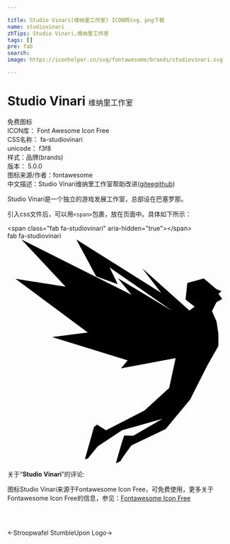 ```yaml
---

title: Studio Vinari(维纳里工作室) ICON转svg、png下载
name: studiovinari
zhTips: Studio Vinari,维纳里工作室
tags: []
pre: fab
search: 
image: https://iconhelper.cn/svg/fontawesome/brands/studiovinari.svg

---
```


# Studio Vinari  <small style="font-size: 60%;font-weight: 100">维纳里工作室</small>


<div class="detail-page">
<p>
<span><span class="badge-success badge">免费图标</span> </span>
<br/>
<span>
ICON库：
<span class="badge-secondary badge">Font Awesome Icon Free</span> 
</span>
<br/>
<span>
CSS名称：
<span class="badge-secondary badge">fa-studiovinari</span> 
</span>
<br/>
<span>
unicode：
<span class="badge-secondary badge">f3f8</span> 
<copy-btn content='f3f8' btn-title=""></copy-btn>
<copy-btn :content='String.fromCodePoint(parseInt("f3f8", 16))' btn-title="复制U"></copy-btn>
</span><br/><span>样式：<span class="badge-light badge">品牌(brands)</span></span>
<br/>
<span>
版本：
<span class="badge-secondary badge">5.0.0</span> 
</span>
<br/>
<span>图标来源/作者：<span class="badge-light badge">fontawesome</span></span> 
<br/>
<span class="zh-detail">中文描述：<span class="badge-primary badge">Studio Vinari</span><span class="badge-primary badge">维纳里工作室</span><span class="help-link"><span>帮助改进</span>(<a href="https://gitee.com/liuwave/icon-helper/edit/master/json/fontawesome/brands/studiovinari.json" target="_blank" rel="noopener noreferrer">gitee</a><a href="https://github.com/liuwave/icon-helper/edit/master/json/fontawesome/brands/studiovinari.json" target="_blank" rel="noopener noreferrer">github</a></span>)</span><br/>
</p>
</div><div class="description description alert alert-light">Studio Vinari是一个独立的游戏发展工作室，总部设在巴塞罗那。</div>
<div class="alert alert-dark">
  <i class="fab fa-studiovinari fa-xs"></i>
  <i class="fab fa-studiovinari fa-sm"></i>
  <i class="fab fa-studiovinari fa-lg"></i>
  <i class="fab fa-studiovinari fa-2x"></i>
  <i class="fab fa-studiovinari fa-3x"></i>
  <i class="fab fa-studiovinari fa-5x"></i>
  <i class="fab fa-studiovinari fa-7x"></i>
</div>
<div>
  <p>引入css文件后，可以用<code>&lt;span&gt;</code>包裹，放在页面中。具体如下所示：    
  </p>
  <div class="alert alert-primary" style="font-size: 14px">
    &lt;span class="fab fa-studiovinari" aria-hidden="true"&gt;&lt;/span&gt;
    <copy-btn content='<span class="fab fa-studiovinari" aria-hidden="true"></span>'></copy-btn>
  </div>
  <div class="alert alert-secondary">
    <i class="fab fa-studiovinari"
    style="font-size: 24px"
    aria-hidden="true"></i> fab fa-studiovinari
    <copy-btn content="fab fa-studiovinari" btn-title="复制图标名称"></copy-btn>
  </div>
</div>
<div id="svg" class="svg-wrap">
<svg xmlns="http://www.w3.org/2000/svg" viewBox="0 0 512 512"><path d="M480.3 187.7l4.2 28v28l-25.1 44.1-39.8 78.4-56.1 67.5-79.1 37.8-17.7 24.5-7.7 12-9.6 4s17.3-63.6 19.4-63.6c2.1 0 20.3.7 20.3.7l66.7-38.6-92.5 26.1-55.9 36.8-22.8 28-6.6 1.4 20.8-73.6 6.9-5.5 20.7 12.9 88.3-45.2 56.8-51.5 14.8-68.4-125.4 23.3 15.2-18.2-173.4-53.3 81.9-10.5-166-122.9L133.5 108 32.2 0l252.9 126.6-31.5-38L378 163 234.7 64l18.7 38.4-49.6-18.1L158.3 0l194.6 122L310 66.2l108 96.4 12-8.9-21-16.4 4.2-37.8L451 89.1l29.2 24.7 11.5 4.2-7 6.2 8.5 12-13.1 7.4-10.3 20.2 10.5 23.9z"/></svg>
</div>
<detail full-name='fa-studiovinari'></detail>
<div class="icon-detail__container">
<p>关于“<b>Studio Vinari</b>”的评论:</p>
</div>
<Vssue title="关于“Studio Vinari”的评论" />    
<div><p>图标Studio Vinari来源于Fontawesome Icon Free，可免费使用，更多关于  Fontawesome Icon Free的信息，参见：<a target="_blank" href="https://iconhelper.cn/fontawesome.html">Fontawesome Icon Free</a>
</p></div>

<div style="padding:2rem 0 " class="page-nav"><p class="inner"><span class="prev">←<router-link to="/icon/solid/stroopwafel.html">Stroopwafel</router-link></span> <span class="next"><router-link to="/icon/brands/stumbleupon.html">StumbleUpon Logo</router-link>→</span></p></div>
